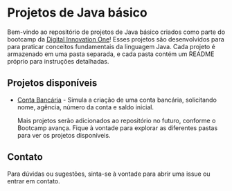 # Projetos de Java básico 

Bem-vindo ao repositório de projetos de Java básico criados como parte do bootcamp da [Digital Innovation One](https://www.dio.me/)! Esses projetos são desenvolvidos para para praticar conceitos fundamentais da linguagem Java. Cada projeto é armazenado em uma pasta separada, e cada pasta contém um README próprio para instruções detalhadas.

## Projetos disponíveis

- [Conta Bancária](./ContaBanco) - Simula a criação de uma conta bancária, solicitando nome, agência, número da conta e saldo inicial.

  Mais projetos serão adicionados ao repositório no futuro, conforme o Bootcamp avança. Fique à vontade para explorar as diferentes pastas para ver os projetos disponíveis.

## Contato

Para dúvidas ou sugestões, sinta-se à vontade para abrir uma issue ou entrar em contato.

